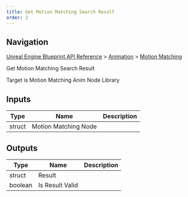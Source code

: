 ```yaml
---
title: Get Motion Matching Search Result
order: 2
---
```

## Navigation

[Unreal Engine Blueprint API Reference](https://dev.epicgames.com/documentation/en-us/unreal-engine/BlueprintAPI) > [Animation](https://dev.epicgames.com/documentation/en-us/unreal-engine/BlueprintAPI/Animation) > [Motion Matching](https://dev.epicgames.com/documentation/en-us/unreal-engine/BlueprintAPI/Animation/MotionMatching)

Get Motion Matching Search Result

Target is Motion Matching Anim Node Library

## Inputs

| Type | Name | Description |
| --- | --- | --- |
| struct | Motion Matching Node |  |

## Outputs

| Type | Name | Description |
| --- | --- | --- |
| struct | Result |  |
| boolean | Is Result Valid |  |
